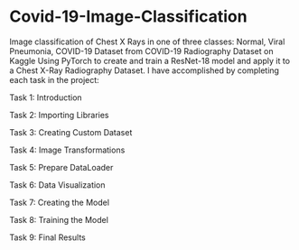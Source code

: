 # Covid-19-Image-Classification
Image classification of Chest X Rays in one of three classes: Normal, Viral Pneumonia, COVID-19
Dataset from COVID-19 Radiography Dataset on Kaggle
Using PyTorch to create and train a ResNet-18 model and apply it to a Chest X-Ray Radiography Dataset. I have accomplished by completing each task in the project:

Task 1: Introduction

Task 2: Importing Libraries

Task 3: Creating Custom Dataset

Task 4: Image Transformations

Task 5: Prepare DataLoader

Task 6: Data Visualization

Task 7: Creating the Model

Task 8: Training the Model

Task 9: Final Results
